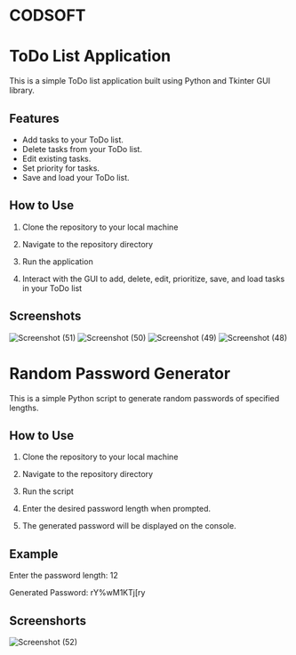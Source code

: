 # CODSOFT

# ToDo List Application

This is a simple ToDo list application built using Python and Tkinter GUI library.

## Features

- Add tasks to your ToDo list.
- Delete tasks from your ToDo list.
- Edit existing tasks.
- Set priority for tasks.
- Save and load your ToDo list.

## How to Use

1. Clone the repository to your local machine

2. Navigate to the repository directory

3. Run the application

4. Interact with the GUI to add, delete, edit, prioritize, save, and load tasks in your ToDo list

## Screenshots
![Screenshot (51)](https://github.com/Saicharanpadarthi/CODSOFT/assets/165046165/f183ba79-3d09-4036-83b7-5efc4fdba6f6)
![Screenshot (50)](https://github.com/Saicharanpadarthi/CODSOFT/assets/165046165/17625488-7105-42ab-aa6e-c1256f579275)
![Screenshot (49)](https://github.com/Saicharanpadarthi/CODSOFT/assets/165046165/3fc70e5e-cfb9-481c-8b46-2e0119707e0b)
![Screenshot (48)](https://github.com/Saicharanpadarthi/CODSOFT/assets/165046165/406a037e-ec0b-43a3-86cf-c68d977e3225)


# Random Password Generator

This is a simple Python script to generate random passwords of specified lengths.

## How to Use

1. Clone the repository to your local machine
   
2. Navigate to the repository directory

3. Run the script

4. Enter the desired password length when prompted.

5. The generated password will be displayed on the console.

## Example

Enter the password length: 12

Generated Password: rY%wM1KTj[ry

## Screenshorts

![Screenshot (52)](https://github.com/Saicharanpadarthi/CODSOFT/assets/165046165/490f3bbe-94e3-496e-860d-b125ceb189b6)













